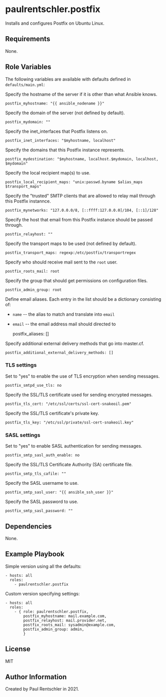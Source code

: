 paulrentschler.postfix
=========

Installs and configures Postfix on Ubuntu Linux.


Requirements
------------

None.


Role Variables
--------------

The following variables are available with defaults defined in `defaults/main.yml`:

Specify the hostname of the server if it is other than what Ansible knows.

    postfix_myhostname: "{{ ansible_nodename }}"

Specify the domain of the server (not defined by default).

    postfix_mydomain: ""

Specify the inet_interfaces that Postfix listens on.

    postfix_inet_interfaces: "$myhostname, localhost"

Specify the domains that this Postfix instance represents.

    postfix_mydestination: "$myhostname, localhost.$mydomain, localhost, $mydomain"

Specify the local recipient map(s) to use.

    postfix_local_recipient_maps: "unix:passwd.byname $alias_maps $transport_maps"

Specify the "trusted" SMTP clients that are allowed to relay mail through this Postfix instannce.

    postfix_mynetworks: "127.0.0.0/8, [::ffff:127.0.0.0]/104, [::1]/128"

Specify the host that email from this Postfix instance should be passed through.

    postfix_relayhost: ""

Specify the transport maps to be used (not defined by default).

    postfix_transport_maps: regexp:/etc/postfix/transportregex

Specify who should receive mail sent to the `root` user.

    postfix_roots_mail: root

Specify the group that should get permissions on configuration files.

    postfix_admin_group: root

Define email aliases. Each entry in the list should be a dictionary consisting of:

* `name` -- the alias to match and translate into `email`
* `email` -- the email address mail should directed to

    postfix_aliases: []

Specify additional external delivery methods that go into master.cf.

    postfix_additional_external_delivery_methods: []


### TLS settings

Set to "yes" to enable the use of TLS encryption when sending messages.

    postfix_smtpd_use_tls: no

Specify the SSL/TLS certificate used for sending encrypted messages.

    postfix_tls_cert: "/etc/ssl/certs/ssl-cert-snakeoil.pem"

Specify the SSL/TLS certificate's private key.

    postfix_tls_key: "/etc/ssl/private/ssl-cert-snakeoil.key"


### SASL settings

Set to "yes" to enable SASL authentication for sending messages.

    postfix_smtp_sasl_auth_enable: no

Specify the SSL/TLS Certificate Authority (SA) certificate file.

    postfix_smtp_tls_cafile: ""

Specify the SASL username to use.

    postfix_smtp_sasl_user: "{{ ansible_ssh_user }}"

Specify the SASL password to use.

    postfix_smtp_sasl_password: ""


Dependencies
------------

None.


Example Playbook
----------------

Simple version using all the defaults:

    - hosts: all
      roles:
        - paulrentschler.postfix


Custom version specifying settings:

    - hosts: all
      roles:
        - { role: paulrentschler.postfix,
            postfix_myhostname: mail.example.com,
            postfix_relayhost: mail.provider.net,
            postfix_roots_mail: sysadmin@example.com,
            postfix_admin_group: admin,
            }


License
-------

MIT


Author Information
------------------

Created by Paul Rentschler in 2021.
